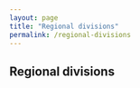 ```yaml
---
layout: page
title: "Regional divisions"
permalink: /regional-divisions
---
```


## Regional divisions

